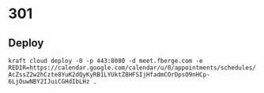 # 301

## Deploy

`kraft cloud deploy -0 -p 443:8080 -d meet.fberge.com -e REDIR=https://calendar.google.com/calendar/u/0/appointments/schedules/AcZssZ2w2hCzte8YuK2dQyKyRB1LYUktZ8HFSIjHfadmCOrDpsO9nHCp-6LjOuwNBY2IJuiCGHdIbLHz .`

